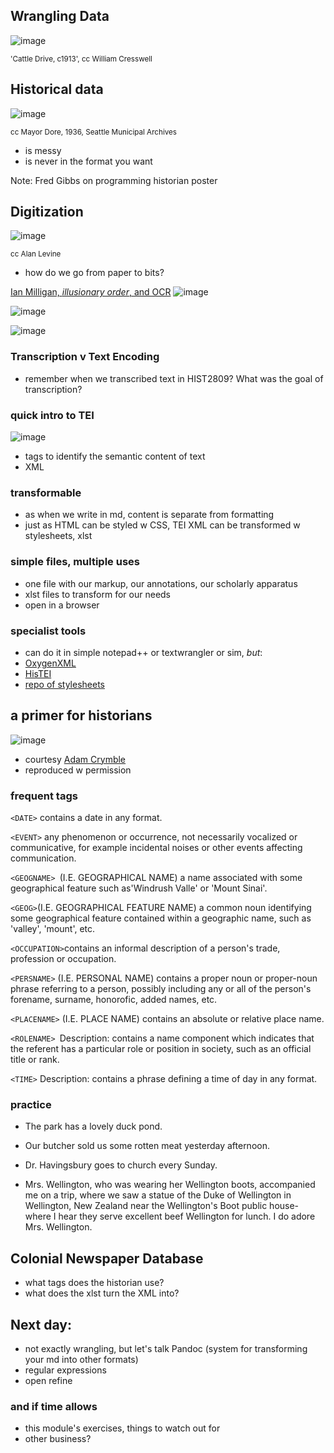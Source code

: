 ## Wrangling Data

![image](https://c1.staticflickr.com/5/4017/4268517940_00906e3f2a.jpg)

<small>'Cattle Drive, c1913', cc William Cresswell</small>



## Historical data
![image](https://farm4.staticflickr.com/3641/3347281236_ab794642d0_o.gif)

<small>cc Mayor Dore, 1936, Seattle Municipal Archives</small>

- is messy
- is never in the format you want

Note: Fred Gibbs on programming historian poster



## Digitization

![image](https://farm4.staticflickr.com/3383/3314955517_b01c715ff5.jpg)

<small>cc Alan Levine</small>

- how do we go from paper to bits?




[Ian Milligan, _illusionary order_, and OCR](http://activehistory.ca/2012/03/illusionary-order/)
![image](http://activehistory.ca/wp-content/uploads/2012/03/Screen-Shot-2012-03-19-at-2.06.40-PM.png)


![image](http://activehistory.ca/wp-content/uploads/2012/03/Screen-Shot-2012-03-19-at-2.07.40-PM.png)


![image](http://activehistory.ca/wp-content/uploads/2012/03/Screen-Shot-2012-03-19-at-2.12.22-PM.png)



### Transcription v Text Encoding
- remember when we transcribed text in HIST2809? What was the goal of transcription?



### quick intro to TEI
![image](http://www.tei-c.org/system/modules/org.tei.www/_common/images/banner.jpg)

- tags to identify the semantic content of text
- XML


### transformable
- as when we write in md, content is separate from formatting
- just as HTML can be styled w CSS, TEI XML can be transformed w stylesheets, xlst 


### simple files, multiple uses
- one file with our markup, our annotations, our scholarly apparatus
- xlst files to transform for our needs
- open in a browser


### specialist tools
- can do it in simple notepad++ or textwrangler or sim, *but*:
- [OxygenXML](http://www.oxygenxml.com/)
- [HisTEI](http://www.histei.info/p/home.html)
- [repo of stylesheets](https://github.com/TEIC/Stylesheets)



## a primer for historians
![image](http://adamcrymble.org/wp-content/themes/kedgleyTheme/img/digitalhumanitieslab395.png)

- courtesy [Adam Crymble](http://adamcrymble.org/)
- reproduced w permission


### frequent tags

`<DATE>` contains a date in any format.  

`<EVENT>` any phenomenon or occurrence, not necessarily vocalized or communicative, for example incidental noises or other events affecting communication. 


`<GEOGNAME> `(I.E. GEOGRAPHICAL NAME) a name associated with some geographical feature such as'Windrush Valle' or 'Mount Sinai'.  

`<GEOG>`(I.E. GEOGRAPHICAL FEATURE NAME) a common noun identifying some geographical feature contained within a geographic name, such as 'valley', 'mount', etc.


`<OCCUPATION>`contains an informal description of a person's trade, profession or occupation.  

`<PERSNAME>` (I.E. PERSONAL NAME) contains a proper noun or proper-noun phrase referring to a person, possibly including any or all of the person's forename, surname, honorofic, added names, etc. 


`<PLACENAME>` (I.E. PLACE NAME) contains an absolute or relative place name.  

`<ROLENAME> `Description: contains a name component which indicates that the referent has a particular role or position in society, such as an official title or rank.  


`<TIME>` Description: contains a phrase defining a time of day in any format. 


### practice
+ The park has a lovely duck pond. 


+ Our butcher sold us some rotten meat yesterday afternoon. 


+ Dr. Havingsbury goes to church every Sunday. 


+ Mrs. Wellington, who was wearing her Wellington boots, accompanied me on a trip, where we saw a statue of the Duke of Wellington in Wellington, New Zealand near the Wellington's Boot public house- where I hear they serve excellent beef Wellington for lunch. I do adore Mrs. Wellington. 



## Colonial Newspaper Database

- what tags does the historian use?
- what does the xlst turn the XML into?



## Next day:
- not exactly wrangling, but let's talk Pandoc (system for transforming your md into other formats)
- regular expressions
- open refine



### and if time allows
- this module's exercises, things to watch out for
- other business?




